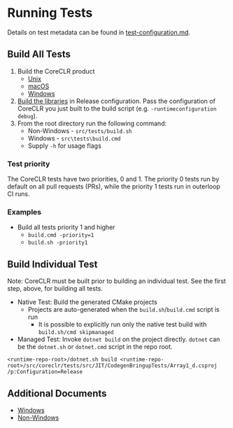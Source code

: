 # Running Tests

Details on test metadata can be found in [test-configuration.md](test-configuration.md).

## Build All Tests

1) Build the CoreCLR product
    * [Unix](../../building/coreclr/linux-instructions.md)
    * [macOS](../../building/coreclr/osx-instructions.md)
    * [Windows](../../building/coreclr/README.md)
2) [Build the libraries](../../building/libraries/README.md) in Release configuration. Pass the configuration of CoreCLR you just built to the build script (e.g. `-runtimeconfiguration debug`).
3) From the root directory run the following command:
    * Non-Windows - `src/tests/build.sh`
    * Windows - `src\tests\build.cmd`
    * Supply `-h` for usage flags

### Test priority

The CoreCLR tests have two priorities, 0 and 1. The priority 0 tests run by default on all pull requests (PRs), while the priority 1 tests run in outerloop CI runs.

### Examples

* Build all tests priority 1 and higher
  * `build.cmd -priority=1`
  * `build.sh -priority1`

## Build Individual Test

Note:  CoreCLR must be built prior to building an individual test. See the first step, above, for building all tests.

* Native Test: Build the generated CMake projects
  * Projects are auto-generated when the `build.sh`/`build.cmd` script is run
    * It is possible to explicitly run only the native test build with `build.sh/cmd skipmanaged`
* Managed Test: Invoke `dotnet build` on the project directly. `dotnet` can be the `dotnet.sh` or `dotnet.cmd` script in the repo root.
```
<runtime-repo-root>/dotnet.sh build <runtime-repo-root>/src/coreclr/tests/src/JIT/CodegenBringupTests/Array1_d.csproj /p:Configuration=Release
```

## Additional Documents

* [Windows](windows-test-instructions.md)
* [Non-Windows](unix-test-instructions.md)

